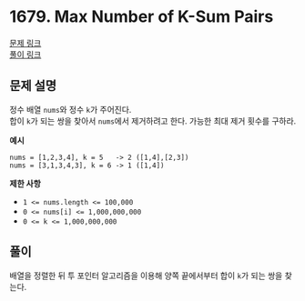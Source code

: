# 1679. Max Number of K-Sum Pairs
[문제 링크](https://leetcode.com/problems/max-number-of-k-sum-pairs/ )  
[풀이 링크](LC1679.java )  

## 문제 설명
정수 배열 `nums`와 정수 `k`가 주어진다.  
합이 `k`가 되는 쌍을 찾아서 `nums`에서 제거하려고 한다. 가능한 최대 제거 횟수를 구하라.  

**예시**
```
nums = [1,2,3,4], k = 5   -> 2 ([1,4],[2,3])
nums = [3,1,3,4,3], k = 6 -> 1 ([1,4])
```

**제한 사항**  
* `1 <= nums.length <= 100,000`  
* `0 <= nums[i] <= 1,000,000,000`  
* `0 <= k <= 1,000,000,000`  

## 풀이
배열을 정렬한 뒤 투 포인터 알고리즘을 이용해 양쪽 끝에서부터 합이 `k`가 되는 쌍을 찾는다.  
